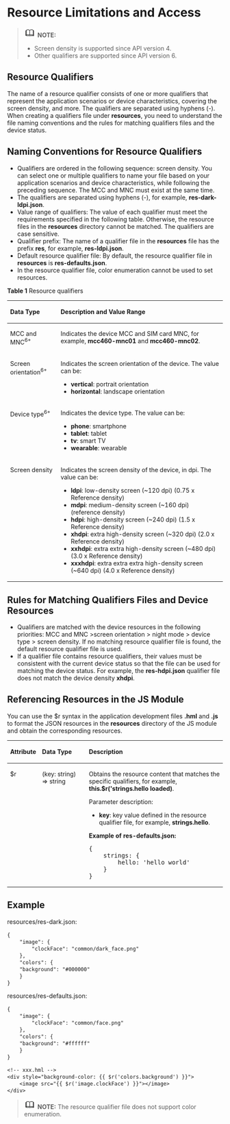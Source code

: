 # Resource Limitations and Access<a name="EN-US_TOPIC_0000001173164731"></a>

>![](../../public_sys-resources/icon-note.gif) **NOTE:** 
>-   Screen density is supported since API version 4.
>-   Other qualifiers are supported since API version 6.

## Resource Qualifiers<a name="section197802036142011"></a>

The name of a resource qualifier consists of one or more qualifiers that represent the application scenarios or device characteristics, covering the screen density, and more. The qualifiers are separated using hyphens \(-\). When creating a qualifiers file under  **resources**, you need to understand the file naming conventions and the rules for matching qualifiers files and the device status.

## Naming Conventions for Resource Qualifiers<a name="section550585117202"></a>

-   Qualifiers are ordered in the following sequence: screen density. You can select one or multiple qualifiers to name your file based on your application scenarios and device characteristics, while following the preceding sequence. The MCC and MNC must exist at the same time.
-   The qualifiers are separated using hyphens \(-\), for example,  **res-dark-ldpi.json**.
-   Value range of qualifiers: The value of each qualifier must meet the requirements specified in the following table. Otherwise, the resource files in the  **resources**  directory cannot be matched. The qualifiers are case sensitive.
-   Qualifier prefix: The name of a qualifier file in the  **resources**  file has the prefix  **res**, for example,  **res-ldpi.json**.
-   Default resource qualifier file: By default, the resource qualifier file in  **resources**  is  **res-defaults.json**.
-   In the resource qualifier file, color enumeration cannot be used to set resources.

**Table  1**  Resource qualifiers

<a name="table153971631192110"></a>
<table><thead align="left"><tr id="row1397133152114"><th class="cellrowborder" valign="top" width="23.400000000000002%" id="mcps1.2.3.1.1"><p id="p7397331152114"><a name="p7397331152114"></a><a name="p7397331152114"></a>Data Type</p>
</th>
<th class="cellrowborder" valign="top" width="76.6%" id="mcps1.2.3.1.2"><p id="p1139719318218"><a name="p1139719318218"></a><a name="p1139719318218"></a>Description and Value Range</p>
</th>
</tr>
</thead>
<tbody><tr id="row23971331152113"><td class="cellrowborder" valign="top" width="23.400000000000002%" headers="mcps1.2.3.1.1 "><p id="p2039763152117"><a name="p2039763152117"></a><a name="p2039763152117"></a>MCC and MNC<sup id="sup7466692017"><a name="sup7466692017"></a><a name="sup7466692017"></a>6+</sup></p>
</td>
<td class="cellrowborder" valign="top" width="76.6%" headers="mcps1.2.3.1.2 "><p id="p639717316215"><a name="p639717316215"></a><a name="p639717316215"></a>Indicates the device MCC and SIM card MNC, for example, <strong id="b11630231320"><a name="b11630231320"></a><a name="b11630231320"></a>mcc460-mnc01</strong> and <strong id="b17690924113212"><a name="b17690924113212"></a><a name="b17690924113212"></a>mcc460-mnc02</strong>.</p>
</td>
</tr>
<tr id="row8397103116219"><td class="cellrowborder" valign="top" width="23.400000000000002%" headers="mcps1.2.3.1.1 "><p id="p839793118219"><a name="p839793118219"></a><a name="p839793118219"></a>Screen orientation<sup id="sup78689519016"><a name="sup78689519016"></a><a name="sup78689519016"></a>6+</sup></p>
</td>
<td class="cellrowborder" valign="top" width="76.6%" headers="mcps1.2.3.1.2 "><p id="p11696114442212"><a name="p11696114442212"></a><a name="p11696114442212"></a>Indicates the screen orientation of the device. The value can be:</p>
<a name="ul1315894982211"></a><a name="ul1315894982211"></a><ul id="ul1315894982211"><li><strong id="b188270309941914"><a name="b188270309941914"></a><a name="b188270309941914"></a>vertical</strong>: portrait orientation</li><li><strong id="b52137644541914"><a name="b52137644541914"></a><a name="b52137644541914"></a>horizontal</strong>: landscape orientation</li></ul>
</td>
</tr>
<tr id="row13397123192111"><td class="cellrowborder" valign="top" width="23.400000000000002%" headers="mcps1.2.3.1.1 "><p id="p9397931102115"><a name="p9397931102115"></a><a name="p9397931102115"></a>Device type<sup id="sup1333010908"><a name="sup1333010908"></a><a name="sup1333010908"></a>6+</sup></p>
</td>
<td class="cellrowborder" valign="top" width="76.6%" headers="mcps1.2.3.1.2 "><p id="p38048942312"><a name="p38048942312"></a><a name="p38048942312"></a>Indicates the device type. The value can be:</p>
<a name="ul13333911182311"></a><a name="ul13333911182311"></a><ul id="ul13333911182311"><li><strong id="b3391500441914"><a name="b3391500441914"></a><a name="b3391500441914"></a>phone</strong>: smartphone</li><li><strong id="b69101096941914"><a name="b69101096941914"></a><a name="b69101096941914"></a>tablet</strong>: tablet</li><li><strong id="b148897339141914"><a name="b148897339141914"></a><a name="b148897339141914"></a>tv</strong>: smart TV</li><li><strong id="b134224205041914"><a name="b134224205041914"></a><a name="b134224205041914"></a>wearable</strong>: wearable</li></ul>
</td>
</tr>
<tr id="row1890413245238"><td class="cellrowborder" valign="top" width="23.400000000000002%" headers="mcps1.2.3.1.1 "><p id="p2090532442315"><a name="p2090532442315"></a><a name="p2090532442315"></a>Screen density</p>
</td>
<td class="cellrowborder" valign="top" width="76.6%" headers="mcps1.2.3.1.2 "><p id="p2389144311231"><a name="p2389144311231"></a><a name="p2389144311231"></a>Indicates the screen density of the device, in dpi. The value can be:</p>
<a name="ul1311184562317"></a><a name="ul1311184562317"></a><ul id="ul1311184562317"><li><strong id="b199641873345"><a name="b199641873345"></a><a name="b199641873345"></a>ldpi</strong>: low-density screen (~120 dpi) (0.75 x Reference density)</li><li><strong id="b13727115783416"><a name="b13727115783416"></a><a name="b13727115783416"></a>mdpi</strong>: medium-density screen (~160 dpi) (reference density)</li><li><strong id="b4271212193512"><a name="b4271212193512"></a><a name="b4271212193512"></a>hdpi</strong>: high-density screen (~240 dpi) (1.5 x Reference density)</li><li><strong id="b2780515183515"><a name="b2780515183515"></a><a name="b2780515183515"></a>xhdpi</strong>: extra high-density screen (~320 dpi) (2.0 x Reference density)</li><li><strong id="b5206125518356"><a name="b5206125518356"></a><a name="b5206125518356"></a>xxhdpi</strong>: extra extra high-density screen (~480 dpi) (3.0 x Reference density)</li><li><strong id="b11485359103511"><a name="b11485359103511"></a><a name="b11485359103511"></a>xxxhdpi</strong>: extra extra extra high-density screen (~640 dpi) (4.0 x Reference density)</li></ul>
</td>
</tr>
</tbody>
</table>

## **Rules for Matching Qualifiers Files and Device Resources**<a name="section59927387241"></a>

-   Qualifiers are matched with the device resources in the following priorities: MCC and MNC \>screen orientation \> night mode \> device type \> screen density. If no matching resource qualifier file is found, the default resource qualifier file is used.
-   If a qualifier file contains resource qualifiers, their values must be consistent with the current device status so that the file can be used for matching the device status. For example, the  **res-hdpi.json**  qualifier file does not match the device density  **xhdpi**.

## Referencing Resources in the JS Module<a name="section7516798256"></a>

You can use the $r syntax in the application development files  **.hml**  and  **.js**  to format the JSON resources in the  **resources**  directory of the JS module and obtain the corresponding resources.

<a name="table1595144416585"></a>
<table><thead align="left"><tr id="row1295119445588"><th class="cellrowborder" valign="top" width="11.41114111411141%" id="mcps1.1.4.1.1"><p id="p18951844195815"><a name="p18951844195815"></a><a name="p18951844195815"></a>Attribute</p>
</th>
<th class="cellrowborder" valign="top" width="23.17231723172317%" id="mcps1.1.4.1.2"><p id="p16951044135813"><a name="p16951044135813"></a><a name="p16951044135813"></a>Data Type</p>
</th>
<th class="cellrowborder" valign="top" width="65.41654165416541%" id="mcps1.1.4.1.3"><p id="p1795154417586"><a name="p1795154417586"></a><a name="p1795154417586"></a>Description</p>
</th>
</tr>
</thead>
<tbody><tr id="row8951164435812"><td class="cellrowborder" valign="top" width="11.41114111411141%" headers="mcps1.1.4.1.1 "><p id="p195124495814"><a name="p195124495814"></a><a name="p195124495814"></a>$r</p>
</td>
<td class="cellrowborder" valign="top" width="23.17231723172317%" headers="mcps1.1.4.1.2 "><p id="p3952164418589"><a name="p3952164418589"></a><a name="p3952164418589"></a>(key: string) =&gt; string</p>
</td>
<td class="cellrowborder" valign="top" width="65.41654165416541%" headers="mcps1.1.4.1.3 "><p id="p204636815564"><a name="p204636815564"></a><a name="p204636815564"></a>Obtains the resource content that matches the specific qualifiers, for example, <strong id="b2031311443445"><a name="b2031311443445"></a><a name="b2031311443445"></a>this.$r('strings.hello loaded)</strong>.</p>
<p id="p1146311815615"><a name="p1146311815615"></a><a name="p1146311815615"></a>Parameter description:</p>
<a name="ul18463178185617"></a><a name="ul18463178185617"></a><ul id="ul18463178185617"><li><strong id="b19598205334413"><a name="b19598205334413"></a><a name="b19598205334413"></a>key</strong>: key value defined in the resource qualifier file, for example, <strong id="b2956165194511"><a name="b2956165194511"></a><a name="b2956165194511"></a>strings.hello</strong>.</li></ul>
<p id="p174645835614"><a name="p174645835614"></a><a name="p174645835614"></a><strong id="b788814173455"><a name="b788814173455"></a><a name="b788814173455"></a>Example of res-defaults.json:</strong></p>
<pre class="screen" id="screen8464178165613"><a name="screen8464178165613"></a><a name="screen8464178165613"></a>{
    strings: {
        hello: 'hello world'
    }
}</pre>
</td>
</tr>
</tbody>
</table>

## Example<a name="section9710101017318"></a>

resources/res-dark.json:

```
{
    "image": {
        "clockFace": "common/dark_face.png"
    },
    "colors": {
	"background": "#000000"
    }
}
```

resources/res-defaults.json:

```
{
    "image": {
        "clockFace": "common/face.png"
    },
    "colors": {
	"background": "#ffffff"
    }
}
```

```
<!-- xxx.hml -->
<div style="background-color: {{ $r('colors.background') }}">
    <image src="{{ $r('image.clockFace') }}"></image>
</div>
```

>![](../../public_sys-resources/icon-note.gif) **NOTE:** 
>The resource qualifier file does not support color enumeration.

